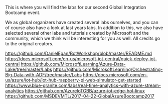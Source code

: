 This is where you will find the labs for our second Global Integration Bootcamp event.

We as global organizers have created several labs ourselves, and you can of course also have a look at last years labs. In addition to this, we also have selected several other labs and tutorials created by Microsoft and the community, which we think will be interesting for you as well. All credits go to the original creators.

https://github.com/DanielEgan/BotWorkshop/blob/master/README.md
https://docs.microsoft.com/en-us/microsoft-iot-central/quick-deploy-iot-central
https://github.com/MicrosoftLearning/Azure-Data-Lake/tree/master/Labs
https://github.com/MicrosoftLearning/Orchestrating-Big-Data-with-ADF/tree/master/Labs
https://docs.microsoft.com/en-us/azure/iot-hub/iot-hub-raspberry-pi-web-simulator-get-started
https://www.blue-granite.com/labs/real-time-analytics-with-azure-stream-analytics
https://github.com/AzureIoTGBB/azure-iot-edge-hol-linux
https://github.com/MSDEVMTL/2017-04-22-GlobalAzureBootcamp2017
